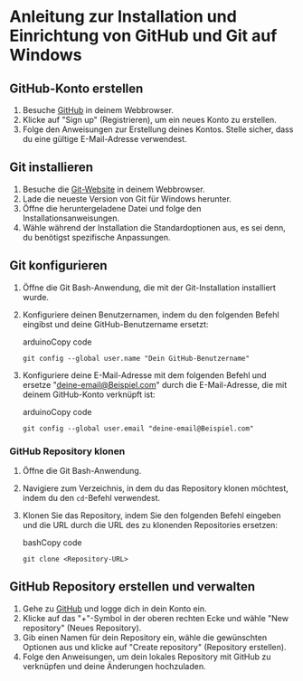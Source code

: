 # Anleitung zur Installation und Einrichtung von GitHub und Git auf Windows

##  GitHub-Konto erstellen

1. Besuche [GitHub](https://github.com/) in deinem Webbrowser.
2. Klicke auf "Sign up" (Registrieren), um ein neues Konto zu erstellen.
3. Folge den Anweisungen zur Erstellung deines Kontos. Stelle sicher, dass du eine gültige E-Mail-Adresse verwendest.

##  Git installieren

1. Besuche die [Git-Website](https://git-scm.com/) in deinem Webbrowser.
2. Lade die neueste Version von Git für Windows herunter.
3. Öffne die heruntergeladene Datei und folge den Installationsanweisungen.
4. Wähle während der Installation die Standardoptionen aus, es sei denn, du benötigst spezifische Anpassungen.

##  Git konfigurieren

1. Öffne die Git Bash-Anwendung, die mit der Git-Installation installiert wurde.
2. Konfiguriere deinen Benutzernamen, indem du den folgenden Befehl eingibst und deine GitHub-Benutzername ersetzt:
    
    arduinoCopy code
    
    `git config --global user.name "Dein GitHub-Benutzername"`
    
3. Konfiguriere deine E-Mail-Adresse mit dem folgenden Befehl und ersetze "deine-email@Beispiel.com" durch die E-Mail-Adresse, die mit deinem GitHub-Konto verknüpft ist:
    
    arduinoCopy code
    
    `git config --global user.email "deine-email@Beispiel.com"`
   
    

### GitHub Repository klonen

1. Öffne die Git Bash-Anwendung.
2. Navigiere zum Verzeichnis, in dem du das Repository klonen möchtest, indem du den `cd`-Befehl verwendest.
3. Klonen Sie das Repository, indem Sie den folgenden Befehl eingeben und die URL durch die URL des zu klonenden Repositories ersetzen:
    
    bashCopy code
    
    `git clone <Repository-URL>`
    

## GitHub Repository erstellen und verwalten

1. Gehe zu [GitHub](https://github.com/) und logge dich in dein Konto ein.
2. Klicke auf das "+"-Symbol in der oberen rechten Ecke und wähle "New repository" (Neues Repository).
3. Gib einen Namen für dein Repository ein, wähle die gewünschten Optionen aus und klicke auf "Create repository" (Repository erstellen).
4. Folge den Anweisungen, um dein lokales Repository mit GitHub zu verknüpfen und deine Änderungen hochzuladen.
